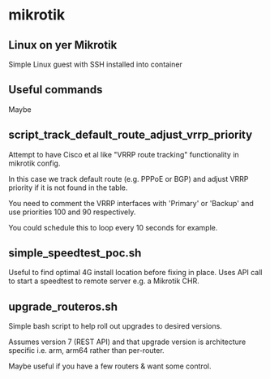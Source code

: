 # mikrotik

## Linux on yer Mikrotik

Simple Linux guest with SSH installed into container

## Useful commands

Maybe

## script_track_default_route_adjust_vrrp_priority

Attempt to have Cisco et al like "VRRP route tracking" functionality in mikrotik config. 

In this case we track default route (e.g. PPPoE or BGP) and adjust VRRP priority if it is not found in the table.

You need to comment the VRRP interfaces with 'Primary' or 'Backup' and use priorities 100 and 90 respectively.

You could schedule this to loop every 10 seconds for example.


## simple_speedtest_poc.sh

Useful to find optimal 4G install location before fixing in place. Uses API call to start a speedtest to remote server e.g. a Mikrotik CHR.


## upgrade_routeros.sh

Simple bash script to help roll out upgrades to desired versions.  

Assumes version 7 (REST API) and that upgrade version is architecture specific i.e. arm, arm64 rather than per-router.

Maybe useful if you have a few routers & want some control.

